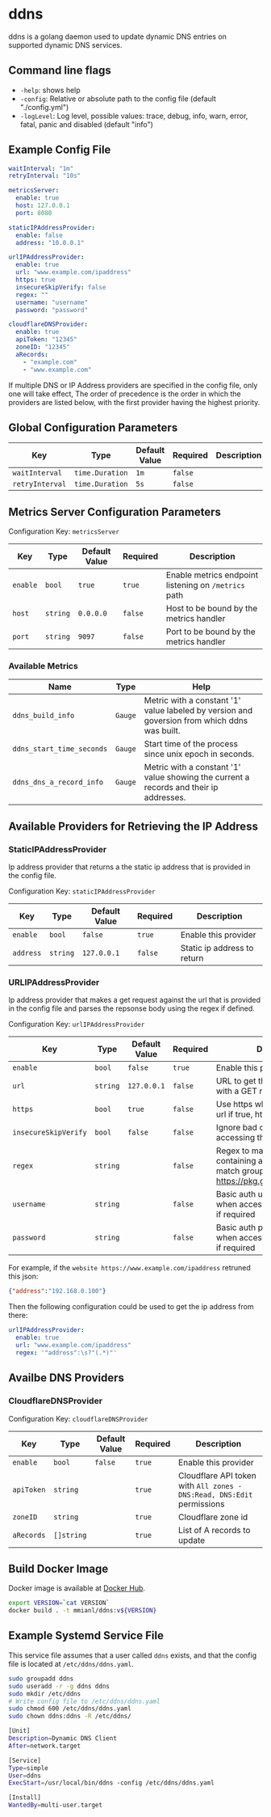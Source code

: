 # ddns
ddns is a golang daemon used to update dynamic DNS entries on supported dynamic DNS services.

## Command line flags
* `-help`: shows help
* `-config`: Relative or absolute path to the config file (default "./config.yml")
* `-logLevel`: Log level, possible values: trace, debug, info, warn, error, fatal, panic and disabled (default "info")

## Example Config File
```yaml
waitInterval: "1m"
retryInterval: "10s"

metricsServer:
  enable: true
  host: 127.0.0.1
  port: 8080

staticIPAddressProvider:
  enable: false
  address: "10.0.0.1"

urlIPAddressProvider:
  enable: true
  url: "www.example.com/ipaddress"
  https: true
  insecureSkipVerify: false
  regex: ""
  username: "username"
  password: "password"

cloudflareDNSProvider:
  enable: true
  apiToken: "12345"
  zoneID: "12345"
  aRecords:
    - "example.com"
    - "www.example.com"
```

If multiple DNS or IP Address providers are specified in the config file, only one will take effect, The order of precedence is the order in which the providers are listed below, with the first provider having the highest priority.

## Global Configuration Parameters

| Key             | Type            | Default Value | Required | Description |
|-----------------|-----------------|---------------|----------|-------------|
| `waitInterval`  | `time.Duration` | `1m`          | `false`  |             |
| `retryInterval` | `time.Duration` | `5s`          | `false`  |             |

## Metrics Server Configuration Parameters
Configuration Key: `metricsServer`

| Key      | Type     | Default Value | Required | Description                                          |
|----------|----------|---------------|----------|------------------------------------------------------|
| `enable` | `bool`   | `true`        | `true`   | Enable metrics endpoint listening on `/metrics` path |
| `host`   | `string` | `0.0.0.0`     | `false`  | Host to be bound by the metrics handler              |
| `port`   | `string` | `9097`        | `false`  | Port to be bound by the metrics handler              |

### Available Metrics
| Name                                    | Type    | Help                                                                                         |
|-----------------------------------------|---------|----------------------------------------------------------------------------------------------|
| `ddns_build_info`                       | `Gauge` | Metric with a constant '1' value labeled by version and goversion from which ddns was built. |
| `ddns_start_time_seconds`               | `Gauge` | Start time of the process since unix epoch in seconds.                                       |
| `ddns_dns_a_record_info`                | `Gauge` | Metric with a constant '1' value showing the current a records and their ip addresses.       |

## Available Providers for Retrieving the IP Address

### StaticIPAddressProvider
Ip address provider that returns a the static ip address that is provided in the config file.

Configuration Key: `staticIPAddressProvider`

| Key                  | Type     | Default Value | Required | Description                 |
|----------------------|----------|---------------|----------|-----------------------------|
| `enable`             | `bool`   | `false`       | `true`   | Enable this provider        |
| `address`            | `string` | `127.0.0.1`   | `false`  | Static ip address to return |

### URLIPAddressProvider
Ip address provider that makes a get request against the url that is provided in the config file and parses the repsonse body using the regex if defined.

Configuration Key: `urlIPAddressProvider`

| Key                  | Type     | Default Value | Required | Description                                                                                                  |
|----------------------|----------|---------------|----------|--------------------------------------------------------------------------------------------------------------|
| `enable`             | `bool`   | `false`       | `true`   | Enable this provider                                                                                         |
| `url`                | `string` | `127.0.0.1`   | `false`  | URL to get the ip address from with a GET request                                                            |
| `https`              | `bool`   | `true`        | `false`  | Use https when accessing the url if true, http otherwise                                                     |
| `insecureSkipVerify` | `bool`   | `false`       | `false`  | Ignore bad certificates when accessing the url                                                               |
| `regex`              | `string` |               | `false`  | Regex to match the ip address containing a single numbered match group, see https://pkg.go.dev/regexp/syntax |
| `username`           | `string` |               | `false`  | Basic auth username to use when accessing the url, only set if required                                      |
| `password`           | `string` |               | `false`  | Basic auth password to use when accessing the url, only set if required                                      |

For example, if the `website https://www.example.com/ipaddress` retruned this json:
```json
{"address":"192.168.0.100"}
```

Then the following configuration could be used to get the ip address from there:
```yaml
urlIPAddressProvider:
  enable: true
  url: "www.example.com/ipaddress"
  regex: '"address":\s?"(.*)"'
```

## Availbe DNS Providers

### CloudflareDNSProvider
Configuration Key: `cloudflareDNSProvider`

| Key        | Type       | Default Value | Required | Description                                                            |
|------------|------------|---------------|----------|------------------------------------------------------------------------|
| `enable`   | `bool`     | `false`       | `true`   | Enable this provider                                                   |
| `apiToken` | `string`   |               | `true`   | Cloudflare API token with `All zones - DNS:Read, DNS:Edit` permissions |
| `zoneID`   | `string`   |               | `true`   | Cloudflare zone id                                                     |
| `aRecords` | `[]string` |               | `true`   | List of A records to update                                            |

## Build Docker Image
Docker image is available at [Docker Hub](https://hub.docker.com/r/mmianl/ddns).

```sh
export VERSION=`cat VERSION`
docker build . -t mmianl/ddns:v${VERSION}
```

## Example Systemd Service File
This service file assumes that a user called `ddns` exists, and that the config file is located at `/etc/ddns/ddns.yaml`.
```sh
sudo groupadd ddns
sudo useradd -r -g ddns ddns
sudo mkdir /etc/ddns
# Write config file to /etc/ddns/ddns.yaml
sudo chmod 600 /etc/ddns/ddns.yaml
sudo chown ddns:ddns -R /etc/ddns/
```

```sh
[Unit]
Description=Dynamic DNS Client
After=network.target

[Service]
Type=simple
User=ddns
ExecStart=/usr/local/bin/ddns -config /etc/ddns/ddns.yaml

[Install]
WantedBy=multi-user.target
```
